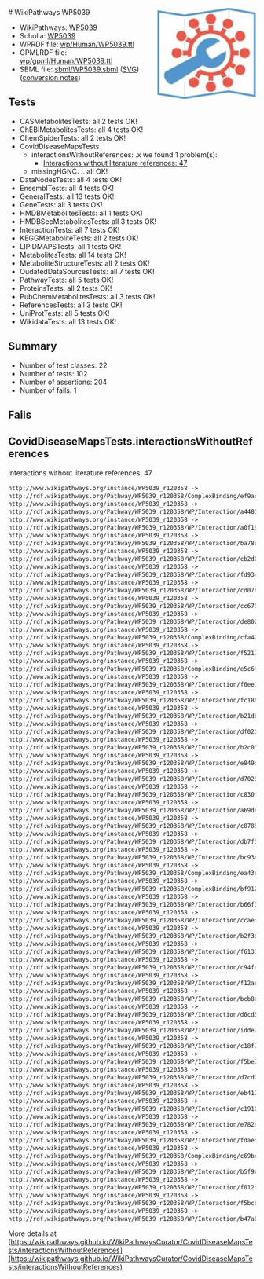 <img style="float: right; width: 200px" src="../logo.png" />
# WikiPathways WP5039

* WikiPathways: [WP5039](https://identifiers.org/wikipathways:WP5039)
* Scholia: [WP5039](https://scholia.toolforge.org/wikipathways/WP5039)
* WPRDF file: [wp/Human/WP5039.ttl](../wp/Human/WP5039.ttl)
* GPMLRDF file: [wp/gpml/Human/WP5039.ttl](../wp/gpml/Human/WP5039.ttl)
* SBML file: [sbml/WP5039.sbml](../sbml/WP5039.sbml) ([SVG](../sbml/WP5039.svg)) ([conversion notes](../sbml/WP5039.txt))

## Tests
* CASMetabolitesTests: all 2 tests OK!
* ChEBIMetabolitesTests: all 4 tests OK!
* ChemSpiderTests: all 2 tests OK!
* CovidDiseaseMapsTests
    * interactionsWithoutReferences: .x we found 1 problem(s):
        * [Interactions without literature references: 47](#9701cd45)
    * missingHGNC: .. all OK!
* DataNodesTests: all 4 tests OK!
* EnsemblTests: all 4 tests OK!
* GeneralTests: all 13 tests OK!
* GeneTests: all 3 tests OK!
* HMDBMetabolitesTests: all 1 tests OK!
* HMDBSecMetabolitesTests: all 3 tests OK!
* InteractionTests: all 7 tests OK!
* KEGGMetaboliteTests: all 2 tests OK!
* LIPIDMAPSTests: all 1 tests OK!
* MetabolitesTests: all 14 tests OK!
* MetaboliteStructureTests: all 2 tests OK!
* OudatedDataSourcesTests: all 7 tests OK!
* PathwayTests: all 5 tests OK!
* ProteinsTests: all 2 tests OK!
* PubChemMetabolitesTests: all 3 tests OK!
* ReferencesTests: all 3 tests OK!
* UniProtTests: all 5 tests OK!
* WikidataTests: all 13 tests OK!


## Summary

* Number of test classes: 22
* Number of tests: 102
* Number of assertions: 204
* Number of fails: 1

## Fails

<a name="9701cd45" />

## CovidDiseaseMapsTests.interactionsWithoutReferences

Interactions without literature references: 47
```
http://www.wikipathways.org/instance/WP5039_r120358 -> http://rdf.wikipathways.org/Pathway/WP5039_r120358/ComplexBinding/ef9ac
http://www.wikipathways.org/instance/WP5039_r120358 -> http://rdf.wikipathways.org/Pathway/WP5039_r120358/WP/Interaction/a4481
http://www.wikipathways.org/instance/WP5039_r120358 -> http://rdf.wikipathways.org/Pathway/WP5039_r120358/WP/Interaction/a0f18
http://www.wikipathways.org/instance/WP5039_r120358 -> http://rdf.wikipathways.org/Pathway/WP5039_r120358/WP/Interaction/ba78e
http://www.wikipathways.org/instance/WP5039_r120358 -> http://rdf.wikipathways.org/Pathway/WP5039_r120358/WP/Interaction/cb2d0
http://www.wikipathways.org/instance/WP5039_r120358 -> http://rdf.wikipathways.org/Pathway/WP5039_r120358/WP/Interaction/fd934
http://www.wikipathways.org/instance/WP5039_r120358 -> http://rdf.wikipathways.org/Pathway/WP5039_r120358/WP/Interaction/cd07b
http://www.wikipathways.org/instance/WP5039_r120358 -> http://rdf.wikipathways.org/Pathway/WP5039_r120358/WP/Interaction/cc670
http://www.wikipathways.org/instance/WP5039_r120358 -> http://rdf.wikipathways.org/Pathway/WP5039_r120358/WP/Interaction/de802
http://www.wikipathways.org/instance/WP5039_r120358 -> http://rdf.wikipathways.org/Pathway/WP5039_r120358/ComplexBinding/cfa40
http://www.wikipathways.org/instance/WP5039_r120358 -> http://rdf.wikipathways.org/Pathway/WP5039_r120358/WP/Interaction/f5211
http://www.wikipathways.org/instance/WP5039_r120358 -> http://rdf.wikipathways.org/Pathway/WP5039_r120358/ComplexBinding/e5c6f
http://www.wikipathways.org/instance/WP5039_r120358 -> http://rdf.wikipathways.org/Pathway/WP5039_r120358/WP/Interaction/f6ee1
http://www.wikipathways.org/instance/WP5039_r120358 -> http://rdf.wikipathways.org/Pathway/WP5039_r120358/WP/Interaction/fc186
http://www.wikipathways.org/instance/WP5039_r120358 -> http://rdf.wikipathways.org/Pathway/WP5039_r120358/WP/Interaction/b21db
http://www.wikipathways.org/instance/WP5039_r120358 -> http://rdf.wikipathways.org/Pathway/WP5039_r120358/WP/Interaction/df020
http://www.wikipathways.org/instance/WP5039_r120358 -> http://rdf.wikipathways.org/Pathway/WP5039_r120358/WP/Interaction/b2c03
http://www.wikipathways.org/instance/WP5039_r120358 -> http://rdf.wikipathways.org/Pathway/WP5039_r120358/WP/Interaction/e849d
http://www.wikipathways.org/instance/WP5039_r120358 -> http://rdf.wikipathways.org/Pathway/WP5039_r120358/WP/Interaction/d7026
http://www.wikipathways.org/instance/WP5039_r120358 -> http://rdf.wikipathways.org/Pathway/WP5039_r120358/WP/Interaction/c830f
http://www.wikipathways.org/instance/WP5039_r120358 -> http://rdf.wikipathways.org/Pathway/WP5039_r120358/WP/Interaction/a69de
http://www.wikipathways.org/instance/WP5039_r120358 -> http://rdf.wikipathways.org/Pathway/WP5039_r120358/WP/Interaction/c8785
http://www.wikipathways.org/instance/WP5039_r120358 -> http://rdf.wikipathways.org/Pathway/WP5039_r120358/WP/Interaction/db7f5
http://www.wikipathways.org/instance/WP5039_r120358 -> http://rdf.wikipathways.org/Pathway/WP5039_r120358/WP/Interaction/bc934
http://www.wikipathways.org/instance/WP5039_r120358 -> http://rdf.wikipathways.org/Pathway/WP5039_r120358/ComplexBinding/ea43c
http://www.wikipathways.org/instance/WP5039_r120358 -> http://rdf.wikipathways.org/Pathway/WP5039_r120358/ComplexBinding/bf912
http://www.wikipathways.org/instance/WP5039_r120358 -> http://rdf.wikipathways.org/Pathway/WP5039_r120358/WP/Interaction/b66f3
http://www.wikipathways.org/instance/WP5039_r120358 -> http://rdf.wikipathways.org/Pathway/WP5039_r120358/WP/Interaction/ccae3
http://www.wikipathways.org/instance/WP5039_r120358 -> http://rdf.wikipathways.org/Pathway/WP5039_r120358/WP/Interaction/b2f3d
http://www.wikipathways.org/instance/WP5039_r120358 -> http://rdf.wikipathways.org/Pathway/WP5039_r120358/WP/Interaction/f6131
http://www.wikipathways.org/instance/WP5039_r120358 -> http://rdf.wikipathways.org/Pathway/WP5039_r120358/WP/Interaction/c94fa
http://www.wikipathways.org/instance/WP5039_r120358 -> http://rdf.wikipathways.org/Pathway/WP5039_r120358/WP/Interaction/f12ae
http://www.wikipathways.org/instance/WP5039_r120358 -> http://rdf.wikipathways.org/Pathway/WP5039_r120358/WP/Interaction/bcb8e
http://www.wikipathways.org/instance/WP5039_r120358 -> http://rdf.wikipathways.org/Pathway/WP5039_r120358/WP/Interaction/d6cd5
http://www.wikipathways.org/instance/WP5039_r120358 -> http://rdf.wikipathways.org/Pathway/WP5039_r120358/WP/Interaction/idde2be3e1
http://www.wikipathways.org/instance/WP5039_r120358 -> http://rdf.wikipathways.org/Pathway/WP5039_r120358/WP/Interaction/c18f7
http://www.wikipathways.org/instance/WP5039_r120358 -> http://rdf.wikipathways.org/Pathway/WP5039_r120358/WP/Interaction/f5be7
http://www.wikipathways.org/instance/WP5039_r120358 -> http://rdf.wikipathways.org/Pathway/WP5039_r120358/WP/Interaction/d7cd0
http://www.wikipathways.org/instance/WP5039_r120358 -> http://rdf.wikipathways.org/Pathway/WP5039_r120358/WP/Interaction/eb412
http://www.wikipathways.org/instance/WP5039_r120358 -> http://rdf.wikipathways.org/Pathway/WP5039_r120358/WP/Interaction/c1910
http://www.wikipathways.org/instance/WP5039_r120358 -> http://rdf.wikipathways.org/Pathway/WP5039_r120358/WP/Interaction/e782a
http://www.wikipathways.org/instance/WP5039_r120358 -> http://rdf.wikipathways.org/Pathway/WP5039_r120358/WP/Interaction/fdaed
http://www.wikipathways.org/instance/WP5039_r120358 -> http://rdf.wikipathways.org/Pathway/WP5039_r120358/ComplexBinding/c69be
http://www.wikipathways.org/instance/WP5039_r120358 -> http://rdf.wikipathways.org/Pathway/WP5039_r120358/WP/Interaction/b5f9c
http://www.wikipathways.org/instance/WP5039_r120358 -> http://rdf.wikipathways.org/Pathway/WP5039_r120358/WP/Interaction/f012f
http://www.wikipathways.org/instance/WP5039_r120358 -> http://rdf.wikipathways.org/Pathway/WP5039_r120358/WP/Interaction/f5bcb
http://www.wikipathways.org/instance/WP5039_r120358 -> http://rdf.wikipathways.org/Pathway/WP5039_r120358/WP/Interaction/b47a6
```

More details at [https://wikipathways.github.io/WikiPathwaysCurator/CovidDiseaseMapsTests/interactionsWithoutReferences](https://wikipathways.github.io/WikiPathwaysCurator/CovidDiseaseMapsTests/interactionsWithoutReferences)

